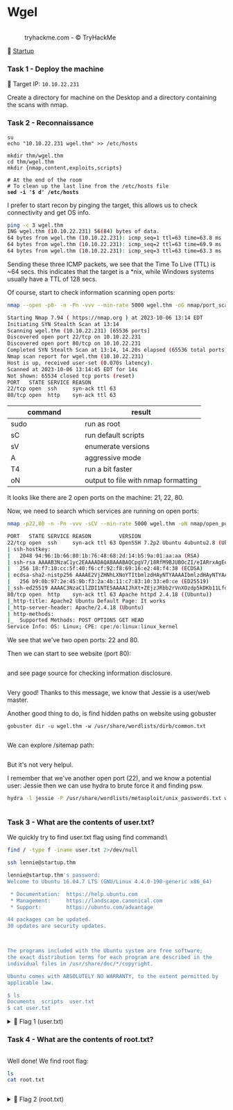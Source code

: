 # Wgel

<div align="left">

<figure><img src=".gitbook/assets/spaces_EhofjMfYbx3gOUSReXD7_uploads_git-blob-09d7b5dbac78c58c7b74721476ee6617c8b73086_startup (1).png" alt=""><figcaption><p>tryhackme.com - © TryHackMe</p></figcaption></figure>

</div>

🔗 [Startup](https://tryhackme.com/room/startup)

### Task 1 - Deploy the machine

🎯 Target IP: `10.10.22.231`

Create a directory for machine on the Desktop and a directory containing the scans with nmap.

### Task 2 - Reconnaissance

<pre class="language-bash"><code class="lang-bash">su
echo "10.10.22.231 wgel.thm" >> /etc/hosts

mkdir thm/wgel.thm
cd thm/wgel.thm
mkdir {nmap,content,exploits,scripts}

# At the end of the room
# To clean up the last line from the /etc/hosts file
<strong>sed -i '$ d' /etc/hosts
</strong></code></pre>

I prefer to start recon by pinging the target, this allows us to check connectivity and get OS info.

```bash
ping -c 3 wgel.thm
ING wgel.thm (10.10.22.231) 56(84) bytes of data.
64 bytes from wgel.thm (10.10.22.231): icmp_seq=1 ttl=63 time=63.8 ms
64 bytes from wgel.thm (10.10.22.231): icmp_seq=2 ttl=63 time=69.9 ms
64 bytes from wgel.thm (10.10.22.231): icmp_seq=3 ttl=63 time=63.3 ms
```

Sending these three ICMP packets, we see that the Time To Live (TTL) is \~64 secs. this indicates that the target is a \*nix, while Windows systems usually have a TTL of 128 secs.

Of course, start to check information scanning open ports:

```bash
nmap --open -p0- -n -Pn -vvv --min-rate 5000 wgel.thm -oG nmap/port_scan
```

```bash
Starting Nmap 7.94 ( https://nmap.org ) at 2023-10-06 13:14 EDT
Initiating SYN Stealth Scan at 13:14
Scanning wgel.thm (10.10.22.231) [65536 ports]
Discovered open port 22/tcp on 10.10.22.231
Discovered open port 80/tcp on 10.10.22.231
Completed SYN Stealth Scan at 13:14, 14.20s elapsed (65536 total ports)
Nmap scan report for wgel.thm (10.10.22.231)
Host is up, received user-set (0.070s latency).
Scanned at 2023-10-06 13:14:45 EDT for 14s
Not shown: 65534 closed tcp ports (reset)
PORT   STATE SERVICE REASON
22/tcp open  ssh     syn-ack ttl 63
80/tcp open  http    syn-ack ttl 63
```

<table><thead><tr><th width="154.99999999999997">command</th><th>result</th></tr></thead><tbody><tr><td>sudo</td><td>run as root</td></tr><tr><td>sC</td><td>run default scripts</td></tr><tr><td>sV</td><td>enumerate versions</td></tr><tr><td>A</td><td>aggressive mode</td></tr><tr><td>T4</td><td>run a bit faster</td></tr><tr><td>oN</td><td>output to file with nmap formatting</td></tr></tbody></table>

It looks like there are 2 open ports on the machine: 21, 22, 80.

Now, we need to search which services are running on open ports:

```bash
nmap -p22,80 -n -Pn -vvv -sCV --min-rate 5000 wgel.thm -oN nmap/open_port
```

```bash
PORT   STATE SERVICE REASON         VERSION
22/tcp open  ssh     syn-ack ttl 63 OpenSSH 7.2p2 Ubuntu 4ubuntu2.8 (Ubuntu Linux; protocol 2.0)
| ssh-hostkey: 
|   2048 94:96:1b:66:80:1b:76:48:68:2d:14:b5:9a:01:aa:aa (RSA)
| ssh-rsa AAAAB3NzaC1yc2EAAAADAQABAAABAQCpgV7/18RfM9BJUBOcZI/eIARrxAgEeD062pw9L24Ulo5LbBeuFIv7hfRWE/kWUWdqHf082nfWKImTAHVMCeJudQbKtL1SBJYwdNo6QCQyHkHXslVb9CV1Ck3wgcje8zLbrml7OYpwBlumLVo2StfonQUKjfsKHhR+idd3/P5V3abActQLU8zB0a4m3TbsrZ9Hhs/QIjgsEdPsQEjCzvPHhTQCEywIpd/GGDXqfNPB0Yl/dQghTALyvf71EtmaX/fsPYTiCGDQAOYy3RvOitHQCf4XVvqEsgzLnUbqISGugF8ajO5iiY2GiZUUWVn4MVV1jVhfQ0kC3ybNrQvaVcXd
|   256 18:f7:10:cc:5f:40:f6:cf:92:f8:69:16:e2:48:f4:38 (ECDSA)
| ecdsa-sha2-nistp256 AAAAE2VjZHNhLXNoYTItbmlzdHAyNTYAAAAIbmlzdHAyNTYAAABBBDCxodQaK+2npyk3RZ1Z6S88i6lZp2kVWS6/f955mcgkYRrV1IMAVQ+jRd5sOKvoK8rflUPajKc9vY5Yhk2mPj8=
|   256 b9:0b:97:2e:45:9b:f3:2a:4b:11:c7:83:10:33:e0:ce (ED25519)
|_ssh-ed25519 AAAAC3NzaC1lZDI1NTE5AAAAIJhXt+ZEjzJRbb2rVnXOzdp5kDKb11LfddnkcyURkYke
80/tcp open  http    syn-ack ttl 63 Apache httpd 2.4.18 ((Ubuntu))
|_http-title: Apache2 Ubuntu Default Page: It works
|_http-server-header: Apache/2.4.18 (Ubuntu)
| http-methods: 
|_  Supported Methods: POST OPTIONS GET HEAD
Service Info: OS: Linux; CPE: cpe:/o:linux:linux_kernel
```

We see that we've two open ports: 22 and 80.

Then we can start to see website (port 80):

<figure><img src=".gitbook/assets/image (31).png" alt=""><figcaption></figcaption></figure>

and see page source for checking information disclosure.

<figure><img src=".gitbook/assets/image (32).png" alt=""><figcaption></figcaption></figure>

Very good! Thanks to this message, we know that Jessie is a user/web master.

Another good thing to do, is find hidden paths on website using gobuster

```
gobuster dir -u wgel.thm -w /usr/share/wordlists/dirb/common.txt
```

<figure><img src=".gitbook/assets/image (33).png" alt=""><figcaption></figcaption></figure>

We can explore /sitemap path:

<figure><img src=".gitbook/assets/image (34).png" alt=""><figcaption></figcaption></figure>

But it's not very helpul.

I remember that we've another open port (22), and we know a potential user: Jessie then we can use hydra to brute force it and finding psw.

```bash
hydra -l jessie -P /usr/share/wordlists/metasploit/unix_passwords.txt wgel.thm -t 4 ssh
```

<figure><img src=".gitbook/assets/image (35).png" alt=""><figcaption></figcaption></figure>







### Task 3 - What are the contents of user.txt?

We quickly try to find user.txt flag using find command:\


```bash
find / -type f -iname user.txt 2>/dev/null
```



```bash
ssh lennie@startup.thm
```

```bash
lennie@startup.thm's password: 
Welcome to Ubuntu 16.04.7 LTS (GNU/Linux 4.4.0-190-generic x86_64)

 * Documentation:  https://help.ubuntu.com
 * Management:     https://landscape.canonical.com
 * Support:        https://ubuntu.com/advantage

44 packages can be updated.
30 updates are security updates.



The programs included with the Ubuntu system are free software;
the exact distribution terms for each program are described in the
individual files in /usr/share/doc/*/copyright.

Ubuntu comes with ABSOLUTELY NO WARRANTY, to the extent permitted by
applicable law.

$ ls
Documents  scripts  user.txt
$ cat user.txt
```

<details>

<summary>🚩 Flag 1 (user.txt)</summary>

THM{03ce3d619b80ccbfb3b7fc81e46c0e79}

</details>





### Task 4 - What are the contents of root.txt?

<figure><img src=".gitbook/assets/Schermata del 2023-07-30 12-37-21.png" alt=""><figcaption></figcaption></figure>

Well done! We find root flag:

```bash
ls
cat root.txt
```

<div align="left">

<figure><img src=".gitbook/assets/Schermata del 2023-07-30 12-38-55.png" alt=""><figcaption></figcaption></figure>

</div>

<details>

<summary>🚩 Flag 2 (root.txt)</summary>

THM{f963aaa6a430f210222158ae15c3d76d}

</details>

